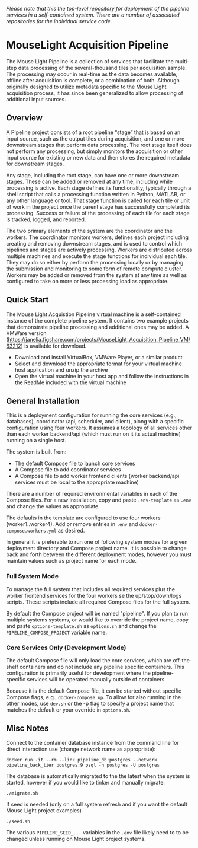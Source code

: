 *Please note that this the top-level repository for deployment of the pipeline services in a self-contained system.  There are a number of associated repositories for the individual service code.*

# MouseLight Acquisition Pipeline

The Mouse Light Pipeline is a collection of services that facilitate the multi-step data processing of the several-thousand tiles per acquisition sample.  The processing may occur in real-time as the data becomes available, offline after acquisition is complete, or a combination of both.  Although originally designed to utilize metadata specific to the Mouse Light acquisition process, it has since been generalized to allow processing of additional input sources.

## Overview

A Pipeline project consists of a root pipeline “stage” that is based on an input source, such as the output tiles during acquisition, and one or more downstream stages that perform data processing.  The root stage itself does not perform any processing, but simply monitors the acquisition or other input source for existing or new data and then stores the required metadata for downstream stages.  

Any stage, including the root stage, can have one or more downstream stages.  These can be added or removed at any time, including while processing is active.  Each stage defines its functionality, typically through a shell script that calls a processing function written in Python, MATLAB, or any other language or tool.  That stage function is called for each tile or unit of work in the project once the parent stage has successfully completed its processing.  Success or failure of the processing of each tile for each stage is tracked, logged, and reported.   

The two primary elements of the system are the coordinator and the workers.  The coordinator monitors workers, defines each project including creating and removing downstream stages, and is used to control which pipelines and stages are actively processing.  Workers are distributed across multiple machines and execute the stage functions for individual each tile.  They may do so either by perform the processing locally or by managing the submission and monitoring to some form of remote compute cluster.  Workers may be added or removed from the system at any time as well as configured to take on more or less processing load as appropriate. 

## Quick Start

The Mouse Light Acquistion Pipeline virtual machine is a self-contained instance of the complete pipeline system.  It contains two example projects that demonstrate pipeline processing and additional ones may be added.
A VMWare version (https://janelia.figshare.com/projects/MouseLight_Acquisition_Pipeline_VM/63212) is available for download.
* Download and install VirtualBox, VMWare Player, or a similar product
* Select and download the appropriate format for your virtual machine host application and unzip the archive
* Open the virtual machine in your host app and follow the instructions in the ReadMe included with the virtual machine

## General Installation
This is a deployment configuration for running the core services (e.g., databases), coordinator (api, scheduler,
and client), along with a specific configuration using four workers.  It assumes a topology of all services other than
each worker backend/api (which must run on it its actual machine) running on a single host.

The system is built from:
* The default Compose file to launch core services
* A Compose file to add coordinator services
* A Compose file to add worker frontend clients (worker backend/api services must be local to the appropriate machine)

There are a number of required environmental variables in each of the Compose files.  For a new installation, copy and
paste `.env-template` as `.env` and change the values as appropriate.

The defaults in the template are configured to use four workers (worker1..worker4).  Add or remove entries in `.env` and
`docker-compose.workers.yml` as desired.

In general it is preferable to run one of following system modes for a given deployment directory and Compose project name.
It is possible to change back and forth between the different deployment modes, however you must maintain values such as
project name for each mode.

### Full System Mode

To manage the full system that includes all required services plus the worker frontend services for the four workers
 se the up/stop/down/logs scripts.  These scripts include all required Compose files for the full system.

By default the Compose project will be named "pipeline".  If you plan to run multiple systems systems, or would like to
override the project name, copy and paste `options-template.sh` as `options.sh` and change the `PIPELINE_COMPOSE_PROJECT`
variable name.

### Core Services Only (Development Mode)
The default Compose file will only load the core services, which are off-the-shelf containers and do not include any
pipeline specific containers.  This configuration is primarily useful for development where the pipeline-specific
services will be operated manually outside of containers.

Because it is the default Compose file, it can be started without specific Compose flags, e.g., `docker-compose up`.  To 
allow for also running in the other modes, use `dev.sh` or the -p flag to specify a project name that matches the default
or your override in `options.sh`.

## Misc Notes

Connect to the container database instance from the command line for direct interaction use (change network name
as appropriate):

`docker run -it --rm --link pipeline_db:postgres --network pipeline_back_tier postgres:9 psql -h postgres -U postgres`

The database is automatically migrated to the the latest when the system is started, however if you would like to tinker
and manually migrate:

`./migrate.sh`

If seed is needed (only on a full system refresh and if you want the default Mouse Light project examples)

`./seed.sh`

The various `PIPELINE_SEED_...` variables in the `.env` file likely need to to be changed unless running on
Mouse Light project systems.